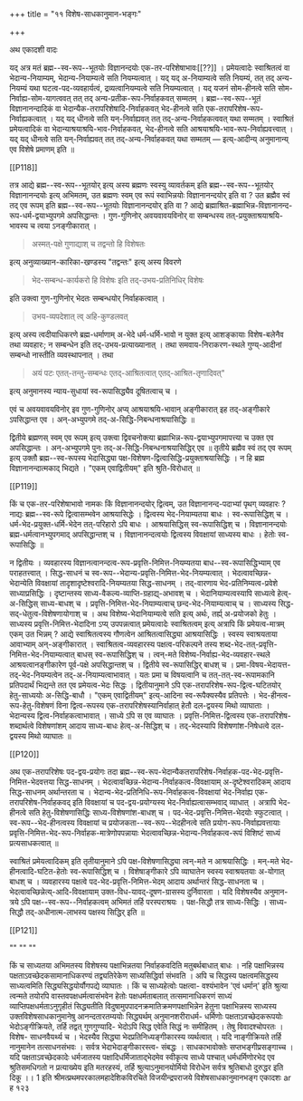 +++
title = "११ विशेष-साधकानुमान-भङ्गः"

+++

अथ एकादशी वादः

यद् अत्र मतं ब्रह्म--स्व-रूप--भूतयोः विज्ञानन्दयोः एक-तर-परिशेषाभावः[[??]] । प्रमेयत्वादेः स्वाश्रितत्वं वा भेदान्य-नियाम्यम्, भेदान्य-नियाम्यत्वे सति नियम्यत्वात् । यद् यद् अ-नियाम्यत्वे सति नियम्यं, तत् तद् अन्य-नियम्यं यथा घटत्व-पद-व्यवहार्यत्वं, द्रव्यत्वानियम्यत्वे सति नियम्यत्वात् । यद् यजनं सोम-हीनत्वे सति सोम-निर्वाह्य-सोम-यागत्ववत् तत् तद् अन्य-प्रतीक-रूप-निर्वाहकवत् सम्मतम् । ब्रह्म--स्व-रूप--भूतं विज्ञानानन्दादिकं वा भेदान्यैक-तरापरिशेषादि-निर्वाहकवत् भेद-हीनत्वे सति एक-तरापरिशेष-रूप-निर्वाह्यकत्वात् । यद् यद् धीनत्वे सति यन्-निर्वाह्यवत् तत् तद्-अन्य-निर्वाहकत्ववत् यथा सम्मतम् । स्वाश्रितं प्रमेयत्वादिकं वा भेदान्याश्रयाश्रयि-भाव-निर्वाहकवत्, भेद-हीनत्वे सति आश्रयाश्रयि-भाव-रूप-निर्वाह्यवत्त्वात् । यद् यद् धीनत्वे सति यन्-निर्वाह्यवत् तत् तद्-अन्य-निर्वाहकवत् यथा सम्मतम् — इत्य्-आदीन्य् अनुमानान्य् एव विशेषे प्रमाणम् इति ॥

[[P118]]

तत्र आद्ये ब्रह्म--स्व-रूप--भूतयोर् इत्य् अस्य ब्रह्मणः स्वस्यु व्यावर्तकम् इति ब्रह्म--स्व-रूप--भूतयोर् विज्ञानानन्दयोः इत्य् अभिमतम्, उत ब्रह्मणः स्वम् एव रूपं स्वाभिन्नयोः विज्ञानानन्दयोर् इति वा ? उत ब्रह्मैव स्वं तद् एव रूपम् इति ब्रह्म--स्व-रूप--भूतयोः विज्ञानानन्दयोर् इति वा ? आद्ये ब्रह्माश्रित-ब्रह्माभिन्न-विज्ञानानन्द-रूप-धर्म-द्वयाभ्युपगमे अपसिद्धान्तः । गुण-गुणिनोर् अवयवावयविनोर् वा सम्बन्धस्य तत्-प्रयुक्ताश्रयाश्रयि-भावस्य च त्वया ऽनङ्गीकारात् । 

> अस्मत्-पक्षे गुणाद्याश् च तद्वन्तो हि विशेषतः

इत्य् अनुव्याख्यान-कारिका-खण्डस्य "तद्वन्तः" इत्य् अस्य विवरणे 

> भेद-सम्बन्ध-कार्यकरो हि विशेषः इति तद्-उभय-प्रतिनिधिर् विशेषः

इति उक्त्वा गुण-गुणिनोर् भेदतः सम्बन्धयोर् निर्वाहकत्वात् । 

> उभय-व्यपदेशात् त्व् अहि-कुण्डलवत् 

इत्य् अस्य त्वदीयाधिकरणे ब्रह्म-धर्माणाम् अ-भेदे धर्म-धर्मि-भावो न युक्त इत्य् आशङ्कायाः विशेष-बलेनैव तथा व्यवहारः; न सम्बन्धेन इति तद्-उभय-प्रत्याख्यानात् । तथा समवाय-निराकरण-स्थले गुण्य्-आदीनां सम्बन्धो नास्तीति व्यवस्थापनात् । तथा 

> अयं पटः एतत्-तन्तु-सम्बन्धः एतद्-आश्रितत्वात् एतद्-आश्रित-तृणादिवत्"

इत्य् अनुमानस्य न्याय-सुधायां स्व-रूपासिद्ध्यैव दूषितत्वाच् च ।

एवं च अवयवावयविनोर् इव गुण-गुणिनोर् अप्य् आश्रयाश्रयि-भावान् अङ्गीकारात् इह तद्-अङ्गीकारे ऽपसिद्धान्त एव । अन्-अभ्युपगमे तद्-अ-सिद्धि-निबन्धनाश्रयासिद्धिः ॥


द्वितीये ब्रह्मणस् स्वम् एव रूपम् इत्य् उक्त्वा द्विवचनोक्त्या ब्रह्माभिन्न-रूप-द्वयाभ्युपगमापत्त्या च उक्त एव अपसिद्धान्तः । अन्-अभ्युपगमे पुनः तद्-अ-सिद्धि-निबन्धनाश्रयासिद्धिर् एव ॥ तृतीये ब्रह्मैव स्वं तद् एव रूपम् इत्य् उक्तौ ब्रह्म--स्व-रूपस्य भेदासिद्ध्या पक्ष-विशेषण-द्वित्वासिद्धि-प्रयुक्ताश्रयासिद्धिः । न हि ब्रह्म विज्ञानानन्दात्मकाद् भिद्यते । "एकम् एवाद्वितीयम्" इति श्रुति-विरोधात् ॥

[[P119]]


किं च एक-तर-परिशेषाभावो नामकः किं विज्ञानानन्दयोर् द्वित्वम्, उत विज्ञानानन्द-पदाभ्यां पृथग् व्यवहारः ? नाद्यः ब्रह्म--स्व-रूपे द्वित्वासम्भवेन आश्रयासिद्धेः । द्वित्वस्य भेद-नियाम्यतया बाधः । स्व-रूपासिद्धिश् च । धर्म-भेद-प्रयुक्त-धर्मि-भेदेन तत्-परिहारो ऽपि बाधः । आश्रयासिद्धिस् स्व-रूपासिद्धिश् च । विज्ञानानन्दयोः ब्रह्म-धर्मत्वानभ्युपगमाद् अपसिद्धान्तश् च । विज्ञानानन्दत्वयोः द्वित्वस्य विवक्षायां साध्यस्य बाधः । हेतोः स्व-रूपासिद्धिः ॥

न द्वितीयः । व्यवहारस्य विज्ञानत्वानन्दत्व-रूप-प्रवृत्ति-निमित्त-नियम्यतया बाध--स्व-रूपासिद्धिभ्याम् एव पराहतत्त्वात् । सिद्ध-साधनं च स्व-रूप--भेदान्य-प्रवृत्ति-निमित्त-भेद-नियम्यत्वात् । भेदत्वावच्छिन्न-भेदान्येति विवक्षायां तादृशादृष्टेश्वरादि-नियम्यतया सिद्ध-साधनम् । तद्-वारणाय भेद-प्रतिनिम्यत्व-प्रवेशे साध्याप्रसिद्धिः । दृष्टान्तस्य साध्य-वैकल्य-व्याप्ति-ग्रहाद्य्-अभावश् च । भेदानियाम्यत्वस्यापि साध्यत्वे हेत्व्-अ-सिद्धिस् साध्य-बाधश् च । प्रवृत्ति-निमित्त-भेद-नियाम्यत्वाच् छन्द-भेद-नियाम्यत्वाच् च । साध्यस्य सिद्ध-सद्-धेतुत्व-विशेषणायोगाश् च । अथ विशेष्य-भेदानियाम्यत्वे सति इत्य् अर्थः, तर्ह्य् अ-प्रयोजको हेतुः । साध्यस्य प्रवृत्ति-निमित्त-भेदादिना ऽप्य् उपपन्नत्वात् प्रमेयत्वादेः स्वाश्रितत्वम् इत्य् अत्रापि किं प्रमेयत्व-मात्रम् एकम् उत भिन्नम् ? आद्ये स्वाश्रितत्वस्य गौणत्वेन आश्रितत्वासिद्ध्या आश्रयासिद्धिः । स्वस्य स्वाश्रयताया आवाभ्याम् अन्-अङ्गीकारात् । स्वाश्रितत्व-व्यवहारस्य पक्षत्व-परिकल्पने तस्य शब्द-भेद-तत्-प्रवृत्ति-निमित्त-भेद-नियाम्यत्वात् बाधस् स्व-रूपासिद्धिश् च । त्वन्-मते विशेष्य-निर्वाह्य-भेद-व्यवहार-स्थले आश्रयत्वानङ्गीकारेण पूर्व-पक्षे अपसिद्धान्तश् च । द्वितीये स्व-रूपासिद्धिर् बाधश् च । प्रमा-विषय-भेदायत्त-तद्-भेद-नियम्यत्वेन तद्-अ-नियाम्यत्वाभावात् । यतः प्रमा च विषयत्वानि च तत्-तत्-स्व-रूपामकानि प्रतिपदार्थं भिद्यन्ते तत एव प्रमेयत्व-भेदः सिद्धः । द्वितीयानुमाने ऽपि एक-तरापरिशेष-रूप-द्वित्व-घटितयोर् हेतु-साध्ययोः अ-सिद्धि-बाधौ । "एकम् एवाद्वितीयम्" इत्य्-आदिना स्व-रूपैक्यस्यैव प्रतिपत्तेः । भेद-हीनत्व-रूप-हेतु-विशेषणं विना द्वित्व-रूपस्य एक-तरापरिशेषस्यानिर्वाहात् हेतौ दल-द्वयस्य मिथो व्याघाताः । भेदान्यस्य द्वित्व-निर्वाहकत्वाभावात् । साध्ये ऽपि स एव व्याघातः । प्रवृत्ति-निमित्त-द्वित्वस्य एक-तरापरिशेष-शब्दार्थत्वे विशेषणांशम् आदाय साध्य-बाधः हेत्व्-अ-सिद्धिश् च । तद्-भेदस्यापि विशेषणांश-निषेधत्वे दल-द्वयस्य मिथो व्याघातः ॥

[[P120]]

अथ एक-तरापरिशेषः पद-द्वय-प्रयोगः तदा ब्रह्म--स्व-रूप-भेदान्यैकतरापरिशेष-निर्वाहक-पद-भेद-प्रवृत्ति-निमित्त-भेदवत्तया सिद्ध-साधनम् । भेदत्वावच्छिन्न-भेदान्य-निर्वाहकत्व-विवक्षायाम् अ-दृष्टेश्वरादिकम् आदाय सिद्ध-साधनम् अर्थान्तरता च । भेदान्य-भेद-प्रतिनिधि-रूप-निर्वाहकत्व-विवक्षायां भेद-निर्वाह्य एक-तरापरिशेष-निर्वाहकवद् इति विवक्षायां च पद-द्वय-प्रयोग्यस्य भेद-निर्वाह्यत्वासम्भवाद् व्याधात् । अत्रापि भेद-हीनत्वे सति हेतु-विशेषणासिद्धिः साध्य-विशेषणांश-बाधश् च । पद-भेद-प्रवृत्ति-निमित्त-भेदयोः स्फुटत्वात् । स्व-रूप--भेद-हीनत्वस्य विवक्षायां च प्रयोजकता--स्व-रूप--भेदहीनत्वे सति प्रयोग-रूप-निर्वाह्यवत्तायाः प्रवृत्ति-निमित्त-भेद-रूप-निर्वाहक-मात्रेणोपपन्नायाः भेदत्वावच्छिन्न-भेदान्य-निर्वाहकत्व-रूपं विशिष्टं साध्यं प्रत्यसाधकत्वात् ॥

स्वाश्रितं प्रमेयत्वादिकम् इति तृतीयानुमाने ऽपि पक्ष-विशेषणासिद्ध्या त्वन्-मते न आश्रयासिद्धिः । मन्-मते भेद-हीनत्वादि-घटित-हेतोः स्व-रूपासिद्धिश् च । विशेषाङ्गीकारे ऽपि व्याघातेन स्वस्य स्वाश्रयतयाः अ-योगात् बाधश् च । व्यवहारस्य पक्षत्वे पद-भेद-प्रवृत्ति-निमित्त-भेदम् आदाय अर्थान्तरं सिद्ध-साधनता च । भेदत्वावच्छिन्नेत्य्-आदि-विवक्षायाम् उक्त-विध-यावद्-दूषण-ग्रासस्य दुर्निवारता । यदि विशेषस्यैव अनुमान-त्रये ऽपि पक्ष--स्व-रूप--निर्वाहकत्वम् अभिमतं तर्हि परस्पराश्रयः । पक्ष-सिद्धौ तत्र साध्य-सिद्धिः । साध्य-सिद्धौ तद्-अधीनात्म-लाभस्य पक्षस्य सिद्धिर् इति ॥

[[P121]]

""
""
""

किं च साध्यतया अभिमतस्य विशेषस्य पक्षाभिन्नतया निर्वाहकवदिति मतुबर्थबाधात् बाधः । नहि पक्षाभिन्नस्य पक्षताऽवच्छेदकसामानाधिकरण्यं तद्व्यतिरेकेण साध्यसिद्धिर्वा संभवति । अपि च सिद्धस्य पक्षत्वमसिद्धस्य साध्यत्वमिति सिद्ध्यसिद्धयोर्यौगपद्ये व्याघातः । किं च साध्यहेत्वोः पक्षत्वा- वश्यंभावेन 'एवं धर्मान्' इति श्रुत्या त्वन्मते तयोरपि वास्तवपक्षधर्मत्वासंभवेन हेतोः पक्षधर्मताबलात् तत्समानाधिकरणं साध्यं व्याप्तिपक्षधर्मताऽनुगृहीतं सिद्ध्यतीति विदुषामुपपादनक्रमातिक्रमणपक्षाभिन्नेन हेतुना पक्षाभिन्नस्य साध्यस्य उक्तविशेषसाधकानुमानेषु आनन्दतारतम्ययोः सिद्ध्यर्थम् अनुमानशरीराधर्म- धर्मिणोः पक्षताऽवच्छेदकरूपयोः भेदोऽङ्गीक्रियते, तर्हि तद्वत् गुणगुण्यादि- भेदोऽपि सिद्ध एवेति सिद्धं नः समीहितम् । तेषु विवादश्चोपरतः । विशेष- साधनवैयर्थ्य च । भेदस्यैव सिद्ध्या भेदप्रतिनिध्यङ्गीकारस्य व्यर्थत्वात् । यदि नाङ्गीक्रियते तर्हि नानुमानेन तत्साधनसंभवः । सर्वत्र भेदाभेदाङ्गीकारस्त्व- संबद्धः । साधकाभावोक्तेः सप्तभङ्गीप्रसङ्गाच्च । यदि पक्षताऽवच्छेदकादेः धर्मजातस्य पक्षादिधर्मिजाताद्भेदमेव स्वीकृत्य साध्ये पश्चात् धर्मधर्मिणोरभेद एव श्रुतिसमधिगतो न प्रत्याख्येय इति मतरहस्यं, तर्हि श्रुत्याऽनुमानयोर्मियो विरोधेन सर्वत्र श्रुतिबाधो दुरुद्धर इति दिकू ।। 
1 
इति श्रीमत्प्रथमपरकालमहादेशिकविरचिते विजयीन्द्रपराजये 
विशेषसाधकानुमानभङ्ग एकादशः 
ar 
ह 
१२३ 
